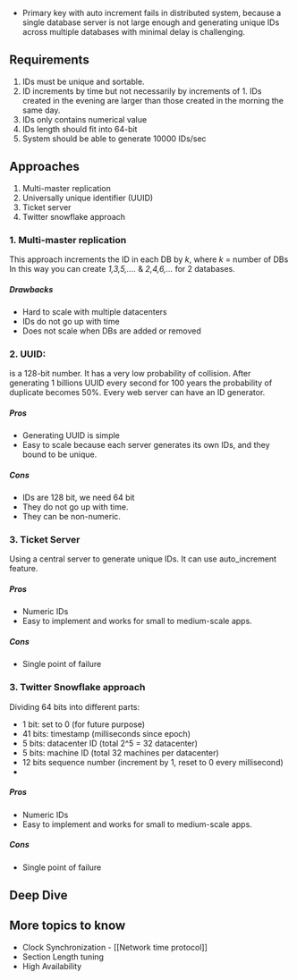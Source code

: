 - Primary key with auto increment fails in distributed system, because a single database server is not large enough and generating unique IDs across multiple databases with minimal delay is challenging.


## Requirements
1. IDs must be unique and sortable.
2. ID increments by time but not necessarily by increments of 1. IDs created in the evening are larger than those created in the morning the same day.
3. IDs only contains numerical value
4. IDs length should fit into 64-bit
5. System should be able to generate 10000 IDs/sec


## Approaches
1. Multi-master replication
2. Universally unique identifier (UUID)
3. Ticket server
4. Twitter snowflake approach


### 1. Multi-master replication
This approach increments the ID in each DB by *k*, where *k* = number of DBs
In this way you can create *1,3,5,....* & *2,4,6,...* for 2 databases.

##### Drawbacks
- Hard to scale with multiple datacenters
- IDs do not go up with time
- Does not scale when DBs are added or removed

### 2. UUID:
is a 128-bit number.
It has a very low probability of collision.
After generating 1 billions UUID every second for 100 years the probability of duplicate becomes 50%.
Every web server can have an ID generator.

##### Pros
- Generating UUID is simple
- Easy to scale because each server generates its own IDs, and they bound to be unique.

##### Cons
- IDs are 128 bit, we need 64 bit
- They do not go up with time.
- They can be non-numeric.

### 3. Ticket Server
Using a central server to generate unique IDs.
It can use auto_increment feature.

##### Pros
- Numeric IDs
- Easy to implement and works for small to medium-scale apps.

##### Cons
- Single point of failure


### 3. Twitter Snowflake approach
Dividing 64 bits into different parts:
- 1 bit: set to 0 (for future purpose)
- 41 bits: timestamp (milliseconds since epoch)
- 5 bits: datacenter ID (total 2^5 = 32 datacenter)
- 5 bits: machine ID (total 32 machines per datacenter)
- 12 bits sequence number (increment by 1, reset to 0 every millisecond)
-

##### Pros
- Numeric IDs
- Easy to implement and works for small to medium-scale apps.

##### Cons
- Single point of failure



## Deep Dive


## More topics to know
- Clock Synchronization - [[Network time protocol]]
- Section Length tuning
- High Availability
